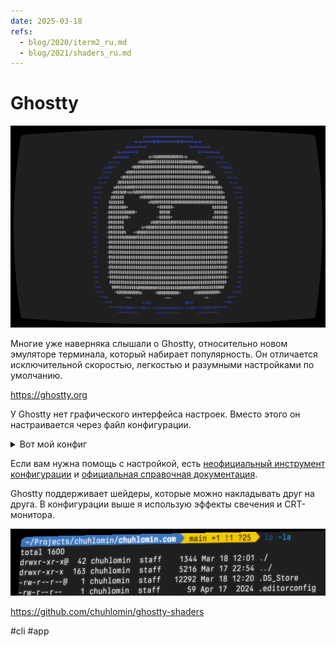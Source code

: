 ```yaml
---
date: 2025-03-18
refs:
  - blog/2020/iterm2_ru.md
  - blog/2021/shaders_ru.md
---
```


# Ghostty

![Ghostty](ghostty.png)

Многие уже наверняка слышали о Ghostty, относительно новом эмуляторе терминала, который набирает популярность.
Он отличается исключительной скоростью, легкостью и разумными настройками по умолчанию.

https://ghostty.org

У Ghostty нет графического интерфейса настроек. Вместо этого он настраивается через файл конфигурации.

<details>
<summary>Вот мой конфиг</summary>
<pre><code>font-family = "TX-02 Condensed"
font-size = 15

copy-on-select = false
window-save-state = always
shell-integration-features = no-cursor

cursor-opacity = 0.8
cursor-style = block
cursor-style-blink = true
cursor-color = #d6d6d6

keybind = ctrl+ц=text:\x03
keybind = super+backspace=text:\x15

theme = Monokai Pro Spectrum
background = #222222
foreground = #f7f1ff
selection-background = #525053
selection-foreground = #f7f1ff
cursor-color = #bab6c0
palette = 0=#222222
palette = 1=#fc618d
palette = 2=#7bd88f
palette = 3=#fce566
palette = 4=#fd9353
palette = 5=#948ae3
palette = 6=#5ad4e6
palette = 7=#f7f1ff
palette = 8=#69676c
palette = 9=#fc618d
palette = 10=#7bd88f
palette = 11=#fce566
palette = 12=#fd9353
palette = 13=#948ae3
palette = 14=#5ad4e6
palette = 15=#f7f1ff

custom-shader = <path to shaders dir>/bloom.glsl
custom-shader = <path to shaders dir>/bettercrt.glsl
</code></pre>

</details>

Если вам нужна помощь с настройкой, есть [неофициальный инструмент конфигурации](https://ghostty.zerebos.com/) и [официальная справочная документация](https://ghostty.org/docs/config/reference).

Ghostty поддерживает шейдеры, которые можно накладывать друг на друга.
В конфигурации выше я использую эффекты свечения и CRT-монитора.

![Ghostty Shaders](ghostty_screenshot.png)

https://github.com/chuhlomin/ghostty-shaders

#cli #app
